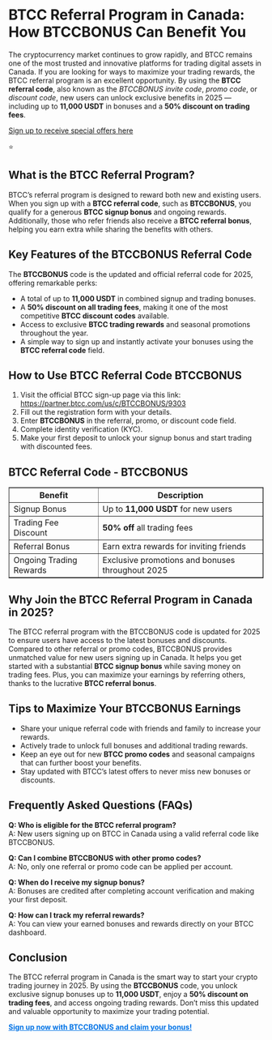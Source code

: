 
<h1>BTCC Referral Program in Canada: How BTCCBONUS Can Benefit You</h1>
<p>The cryptocurrency market continues to grow rapidly, and BTCC remains one of the most trusted and innovative platforms for trading digital assets in Canada. If you are looking for ways to maximize your trading rewards, the BTCC referral program is an excellent opportunity. By using the <strong>BTCC referral code</strong>, also known as the <em>BTCCBONUS invite code</em>, <em>promo code</em>, or <em>discount code</em>, new users can unlock exclusive benefits in 2025 — including up to <strong>11,000 USDT</strong> in bonuses and a <strong>50% discount on trading fees</strong>.</p>
<p><a href="https://partner.btcc.com/us/c/BTCCBONUS/9303" target="_blank">Sign up to receive special offers here</a></p

<img src="https://images.mirror-media.xyz/publication-images/Poz8BlB9BgSoA-3eFI7xG.png?height=500&amp;width=1000" decoding="async" data-nimg="fill" class="css-xah9so" style="position: absolute; inset: 0px; box-sizing: border-box; padding: 0px; border: none; margin: auto; display: block; width: 0px; height: 0px; min-width: 100%; max-width: 100%; min-height: 100%; max-height: 100%;">⭐ 
<h2>What is the BTCC Referral Program?</h2>
<p>BTCC’s referral program is designed to reward both new and existing users. When you sign up with a <strong>BTCC referral code</strong>, such as <strong>BTCCBONUS</strong>, you qualify for a generous <strong>BTCC signup bonus</strong> and ongoing rewards. Additionally, those who refer friends also receive a <strong>BTCC referral bonus</strong>, helping you earn extra while sharing the benefits with others.</p>
<h2>Key Features of the BTCCBONUS Referral Code</h2>
<p>The <strong>BTCCBONUS</strong> code is the updated and official referral code for 2025, offering remarkable perks:</p>
<ul>
<li>A total of up to <strong>11,000 USDT</strong> in combined signup and trading bonuses.</li>
<li>A <strong>50% discount on all trading fees</strong>, making it one of the most competitive <strong>BTCC discount codes</strong> available.</li>
<li>Access to exclusive <strong>BTCC trading rewards</strong> and seasonal promotions throughout the year.</li>
<li>A simple way to sign up and instantly activate your bonuses using the <strong>BTCC referral code</strong> field.</li>
</ul>
<h2>How to Use BTCC Referral Code BTCCBONUS</h2>
<ol>
<li>Visit the official BTCC sign-up page via this link:<br />
<a href="https://partner.btcc.com/us/c/BTCCBONUS/9303" target="_blank" rel="noopener noreferrer">https://partner.btcc.com/us/c/BTCCBONUS/9303</a></li>
<li>Fill out the registration form with your details.</li>
<li>Enter <strong>BTCCBONUS</strong> in the referral, promo, or discount code field.</li>
<li>Complete identity verification (KYC).</li>
<li>Make your first deposit to unlock your signup bonus and start trading with discounted fees.</li>
</ol>
<h2>BTCC Referral Code - BTCCBONUS</h2>
<table border="1" cellpadding="8" cellspacing="0" style="border-collapse:collapse; max-width:600px;">
<thead>
<tr>
<th>Benefit</th>
<th>Description</th>
</tr>
</thead>
<tbody>
<tr>
<td>Signup Bonus</td>
<td>Up to <strong>11,000 USDT</strong> for new users</td>
</tr>
<tr>
<td>Trading Fee Discount</td>
<td><strong>50% off</strong> all trading fees</td>
</tr>
<tr>
<td>Referral Bonus</td>
<td>Earn extra rewards for inviting friends</td>
</tr>
<tr>
<td>Ongoing Trading Rewards</td>
<td>Exclusive promotions and bonuses throughout 2025</td>
</tr>
</tbody>
</table>
<h2>Why Join the BTCC Referral Program in Canada in 2025?</h2>
<p>The BTCC referral program with the BTCCBONUS code is updated for 2025 to ensure users have access to the latest bonuses and discounts. Compared to other referral or promo codes, BTCCBONUS provides unmatched value for new users signing up in Canada. It helps you get started with a substantial <strong>BTCC signup bonus</strong> while saving money on trading fees. Plus, you can maximize your earnings by referring others, thanks to the lucrative <strong>BTCC referral bonus</strong>.</p>
<h2>Tips to Maximize Your BTCCBONUS Earnings</h2>
<ul>
<li>Share your unique referral code with friends and family to increase your rewards.</li>
<li>Actively trade to unlock full bonuses and additional trading rewards.</li>
<li>Keep an eye out for new <strong>BTCC promo codes</strong> and seasonal campaigns that can further boost your benefits.</li>
<li>Stay updated with BTCC’s latest offers to never miss new bonuses or discounts.</li>
</ul>
<h2>Frequently Asked Questions (FAQs)</h2>
<p><strong>Q: Who is eligible for the BTCC referral program?</strong><br />
A: New users signing up on BTCC in Canada using a valid referral code like BTCCBONUS.</p>
<p><strong>Q: Can I combine BTCCBONUS with other promo codes?</strong><br />
A: No, only one referral or promo code can be applied per account.</p>
<p><strong>Q: When do I receive my signup bonus?</strong><br />
A: Bonuses are credited after completing account verification and making your first deposit.</p>
<p><strong>Q: How can I track my referral rewards?</strong><br />
A: You can view your earned bonuses and rewards directly on your BTCC dashboard.</p>
<h2>Conclusion</h2>
<p>The BTCC referral program in Canada is the smart way to start your crypto trading journey in 2025. By using the <strong>BTCCBONUS</strong> code, you unlock exclusive signup bonuses up to <strong>11,000 USDT</strong>, enjoy a <strong>50% discount on trading fees</strong>, and access ongoing trading rewards. Don’t miss this updated and valuable opportunity to maximize your trading potential.</p>
<p><a href="https://partner.btcc.com/us/c/BTCCBONUS/9303" target="_blank" rel="noopener noreferrer" style="font-weight:bold; color:#0073e6;">Sign up now with BTCCBONUS and claim your bonus!</a></p>
</body>
</html>
